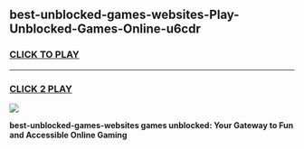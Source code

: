 
## best-unblocked-games-websites-Play-Unblocked-Games-Online-u6cdr
<h3>
<a href="https://premium76.site?title=best-unblocked-games-websites&ref=25A">CLICK TO PLAY</a></h3>
<hr>

<h3>
<a href="https://premium76.site?title=best-unblocked-games-websites&ref=25A">CLICK 2 PLAY</a>
  
</h3>

<a href="https://premium76.site?title=best-unblocked-games-websites&ref=25A"><img src="https://clearcache.store/games.png"></a>


**best-unblocked-games-websites games unblocked: Your Gateway to Fun and Accessible Online Gaming**
